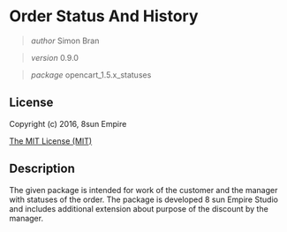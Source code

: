 Order Status And History
========


>*author* Simon Bran

>*version* 0.9.0

>*package* opencart_1.5.x_statuses


License
-------
Copyright (c) 2016, 8sun Empire

[The MIT License (MIT)](https://opensource.org/licenses/mit-license.php)

Description
-----------

The given package is intended for work of the customer and the manager with  statuses of the order. 
The package is developed 8 sun Empire Studio 
and includes additional extension about purpose of the discount by the manager.